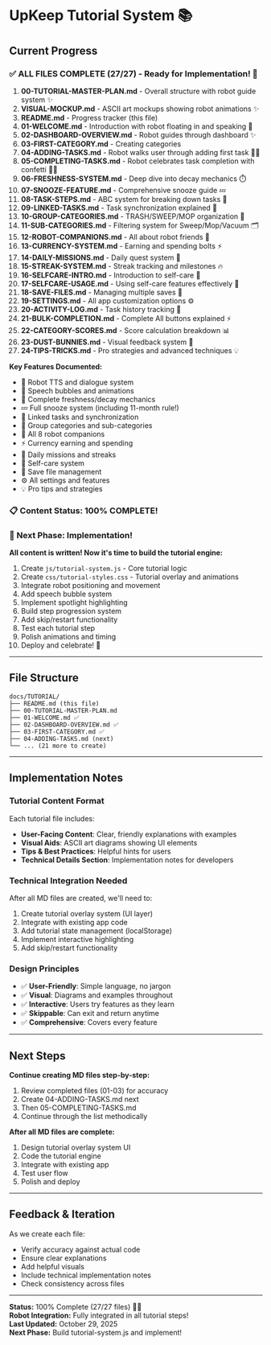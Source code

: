 # UpKeep Tutorial System 📚

## Current Progress

### ✅ ALL FILES COMPLETE (27/27) - Ready for Implementation! 🎉

1. **00-TUTORIAL-MASTER-PLAN.md** - Overall structure with robot guide system ✨
2. **VISUAL-MOCKUP.md** - ASCII art mockups showing robot animations ✨
3. **README.md** - Progress tracker (this file)
4. **01-WELCOME.md** - Introduction with robot floating in and speaking 🤖
5. **02-DASHBOARD-OVERVIEW.md** - Robot guides through dashboard ✨
6. **03-FIRST-CATEGORY.md** - Creating categories
7. **04-ADDING-TASKS.md** - Robot walks user through adding first task 🤖✨
8. **05-COMPLETING-TASKS.md** - Robot celebrates task completion with confetti 🎉🤖
9. **06-FRESHNESS-SYSTEM.md** - Deep dive into decay mechanics ⏱️
10. **07-SNOOZE-FEATURE.md** - Comprehensive snooze guide 💤
11. **08-TASK-STEPS.md** - ABC system for breaking down tasks 📝
12. **09-LINKED-TASKS.md** - Task synchronization explained 🔗
13. **10-GROUP-CATEGORIES.md** - TRASH/SWEEP/MOP organization 🔵
14. **11-SUB-CATEGORIES.md** - Filtering system for Sweep/Mop/Vacuum 🗂️
15. **12-ROBOT-COMPANIONS.md** - All about robot friends 🤖
16. **13-CURRENCY-SYSTEM.md** - Earning and spending bolts ⚡
17. **14-DAILY-MISSIONS.md** - Daily quest system 🎯
18. **15-STREAK-SYSTEM.md** - Streak tracking and milestones 🔥
19. **16-SELFCARE-INTRO.md** - Introduction to self-care 💖
20. **17-SELFCARE-USAGE.md** - Using self-care features effectively 💖
21. **18-SAVE-FILES.md** - Managing multiple saves 📁
22. **19-SETTINGS.md** - All app customization options ⚙️
23. **20-ACTIVITY-LOG.md** - Task history tracking 📜
24. **21-BULK-COMPLETION.md** - Complete All buttons explained ⚡
25. **22-CATEGORY-SCORES.md** - Score calculation breakdown 📊
26. **23-DUST-BUNNIES.md** - Visual feedback system 🐰
27. **24-TIPS-TRICKS.md** - Pro strategies and advanced techniques 💡

**Key Features Documented:**
- 🎤 Robot TTS and dialogue system
- 💬 Speech bubbles and animations
- 🎯 Complete freshness/decay mechanics
- 💤 Full snooze system (including 11-month rule!)
- 🔗 Linked tasks and synchronization
- 🔵 Group categories and sub-categories
- 🤖 All 8 robot companions
- ⚡ Currency earning and spending
- 🎯 Daily missions and streaks
- 💖 Self-care system
- 📁 Save file management
- ⚙️ All settings and features
- 💡 Pro tips and strategies

### 📋 Content Status: 100% COMPLETE!

### 🎯 Next Phase: Implementation!

**All content is written! Now it's time to build the tutorial engine:**

1. Create `js/tutorial-system.js` - Core tutorial logic
2. Create `css/tutorial-styles.css` - Tutorial overlay and animations
3. Integrate robot positioning and movement
4. Add speech bubble system
5. Implement spotlight highlighting
6. Build step progression system
7. Add skip/restart functionality
8. Test each tutorial step
9. Polish animations and timing
10. Deploy and celebrate! 🎉

---

## File Structure

```
docs/TUTORIAL/
├── README.md (this file)
├── 00-TUTORIAL-MASTER-PLAN.md
├── 01-WELCOME.md ✅
├── 02-DASHBOARD-OVERVIEW.md ✅
├── 03-FIRST-CATEGORY.md ✅
├── 04-ADDING-TASKS.md (next)
└── ... (21 more to create)
```

---

## Implementation Notes

### Tutorial Content Format
Each tutorial file includes:
- **User-Facing Content**: Clear, friendly explanations with examples
- **Visual Aids**: ASCII art diagrams showing UI elements
- **Tips & Best Practices**: Helpful hints for users
- **Technical Details Section**: Implementation notes for developers

### Technical Integration Needed
After all MD files are created, we'll need to:
1. Create tutorial overlay system (UI layer)
2. Integrate with existing app code
3. Add tutorial state management (localStorage)
4. Implement interactive highlighting
5. Add skip/restart functionality

### Design Principles
- ✅ **User-Friendly**: Simple language, no jargon
- ✅ **Visual**: Diagrams and examples throughout
- ✅ **Interactive**: Users try features as they learn
- ✅ **Skippable**: Can exit and return anytime
- ✅ **Comprehensive**: Covers every feature

---

## Next Steps

**Continue creating MD files step-by-step:**
1. Review completed files (01-03) for accuracy
2. Create 04-ADDING-TASKS.md next
3. Then 05-COMPLETING-TASKS.md
4. Continue through the list methodically

**After all MD files are complete:**
1. Design tutorial overlay system UI
2. Code the tutorial engine
3. Integrate with existing app
4. Test user flow
5. Polish and deploy

---

## Feedback & Iteration

As we create each file:
- Verify accuracy against actual code
- Ensure clear explanations
- Add helpful visuals
- Include technical implementation notes
- Check consistency across files

---

**Status:** 100% Complete (27/27 files) 🎉✨  
**Robot Integration:** Fully integrated in all tutorial steps!  
**Last Updated:** October 29, 2025  
**Next Phase:** Build tutorial-system.js and implement!
